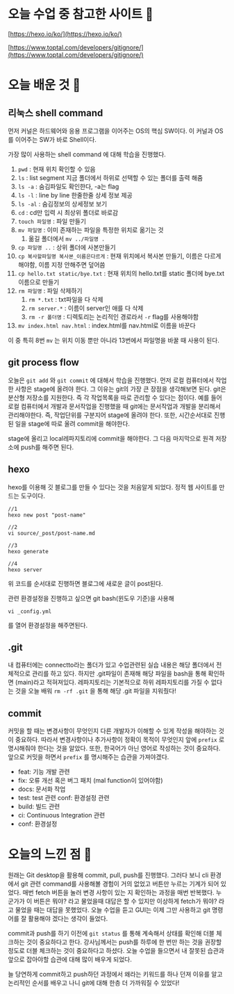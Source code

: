 # 오늘 수업 중 참고한 사이트 🧷

[https://hexo.io/ko/](https://hexo.io/ko/)

[https://www.toptal.com/developers/gitignore/](https://www.toptal.com/developers/gitignore/)

# 오늘 배운 것 🌈

## 리눅스 shell command

먼저 커널은 하드웨어와 응용 프로그램을 이어주는 OS의 핵심 SW이다. 이 커널과 OS를 이어주는 SW가 바로 Shell이다. 

가장 많이 사용하는 shell command 에 대해 학습을 진행했다. 

1. `pwd` : 현재 위치 확인할 수 있음
2. `ls` : list segment 지금 폴더에서 하위로 선택할 수 있는 폴더를 출력 해줌
3. `ls -a` : 숨김파일도 확인한다,  -a는 flag
4. `ls -l` : line by line 한줄한줄 상세 정보 제공
5. `ls -al` : 숨김정보의 상세정보 보기 
6. `cd` : cd만 입력 시 최상위 폴더로 바로감
7. `touch 파일명` : 파일 만들기 
8. `mv 파일명` : 이미 존재하는 파일을 특정한 위치로 옮기는 것
    1. 옮길 폴더에서 `mv ../파일명 .`
9. `cp 파일명 ..` : 상위 폴더에 사본만들기
10. `cp 복사할파일명 복사본_이름은다르게` : 현재 위치에서 복사본 만들기, 이름은 다르게 해야함, 이름 지정 안해주면 덮어씀 
11. `cp hello.txt static/bye.txt` :  현재 위치의 hello.txt를 static 폴더에 bye.txt이름으로 만들기
12. `rm 파일명` : 파일 삭제하기
    1. `rm *.txt` : txt파일을 다 삭제
    2. `rm server.*` : 이름이 server인 애를 다 삭제
    3. `rm -r 폴더명` : 디렉토리는 논리적인 경로라서 `-r` flag를 사용해야함
13. `mv index.html nav.html` : index.html를 nav.html로 이름을  바꾼다 

이 중 특히 8번 `mv` 는 위치 이동 뿐만 아니라 13번에서 파일명을 바꿀 때 사용이 된다.

## git process flow

오늘은 `git add` 와  `git commit` 에 대해서 학습을 진행했다. 먼저 로컬 컴퓨터에서 작업한 사항은 stage에 올려야 한다. 그 이유는 git의 가장 큰 장점을 생각해보면 된다. git은 분산형 저장소를 지원한다. 즉 각 작업목록을 따로 관리할 수 있다는 점이다. 예를 들어 로컬 컴퓨터에서 개발과 문서작업을 진행했을 때 git에는 문서작업과 개발을 분리해서 관리해야한다. 즉, 작업단위를 구분지어 stage에 올려야 한다. 또한,  시간순서대로 진행된 일을 stage에 따로 올려 commit을 해야한다. 

stage에 올리고 local레파지토리에 commit을 해야한다. 그 다음 마지막으로 원격 저장소에 push를 해주면 된다.

## hexo

hexo를 이용해 깃 블로그를 만들 수 있다는 것을 처음알게 되었다. 정적 웹 사이트를 만드는 도구이다. 

```
//1
hexo new post "post-name"

//2
vi source/_post/post-name.md

//3
hexo generate

//4
hexo server

```

위 코드를 순서대로 진행하면 블로그에 새로운 글이 post된다. 

관련 환경설정을 진행하고 싶으면 git bash(윈도우 기준)을 사용해 

```
vi _config.yml
```

를 열어 환경설정을 해주면된다. 

## .git


내 컴퓨터에는 connectto라는 폴더가 있고 수업관련된 실습 내용은 해당 폴더에서 전체적으로 관리를 하고 있다. 하지만 .git파일이 존재해 해당 파일을 bash을 통해 확인하면 (main)라고 적혀져있다. 레파지토리는 기본적으로 하위 레파지토리를 가질 수 없다는 것을 오늘 배워 `rm -rf .git` 을 통해 해당 .git 파일을 지워줬다!


## commit

커밋을 할 때는 변경사항이 무엇인지 다른 개발자가 이해할 수 있게 작성을 해야하는 것이 중요하다.  따라서 변경사항이나 추가사항이 정확이 목적이 무엇인지 앞에 `prefix` 로 명시해줘야 한다는 것을 알았다. 또한, 한국어가 아닌 영어로 작성하는 것이 중요하다. 앞으로 커밋을 하면서 `prefix` 를 명시해주는 습관을 가져야겠다.

- feat: 기능  개발  관련
- fix: 오류  개선  혹은  버그  패치 (mal function이 있어야함)
- docs: 문서화  작업
- test: test 관련 conf: 환경설정  관련
- build: 빌드  관련
- ci: Continuous Integration 관련
- conf: 환경설정

# 오늘의 느낀 점 🤯

원래는 Git desktop을 활용해 commit, pull, push를 진행했다. 그러다 보니 cli 환경에서 git 관련 command를 사용해볼 경험이 거의 없었고 버튼만 누르는 기계가 되어 있었다. 매번 fetch 버튼을 눌러 변경 사항이 있는 지 확인하는 과정을 매번 반복했다. 누군가가 이 버튼은 뭐야? 라고 물었을때 대답은 할 수 있지만 이상하게 fetch가 뭐야? 라고 물었을 때는 대답을 못했었다. 오늘 수업을 듣고 GUI는 이제 그만 사용하고 git 명령어를 잘 활용해야 겠다는 생각이 들었다. 

commit과 push를 하기 이전에 `git status` 를 통해 계속해서 상태를 확인해 더블 체크하는 것이 중요하다고 한다. 강사님께서는 push를 하루에 한 번만 하는 것을 권장할 정도로 더블 체크하는 것이 중요하다고 하셨다. 오늘 수업을 들으면서 내 잘못된 습관과 앞으로 잡아야할 습관에 대해 많이 배우게 되었다.

늘 당연하게 commit하고 push하던 과정에서 왜라는 키워드를 하나 던져 이유를 알고 논리적인 순서를 배우고 나니 git에 대해 한층 더 가까워질 수 있었다!

